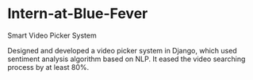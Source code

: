 # Intern-at-Blue-Fever

Smart Video Picker System

Designed and developed a video picker system in Django, which used sentiment analysis algorithm based on NLP. It eased the video searching process by at least 80%. 
